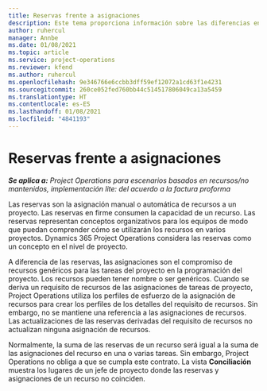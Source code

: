 ```yaml
---
title: Reservas frente a asignaciones
description: Este tema proporciona información sobre las diferencias entre las reservas de recursos y las asignaciones de recursos.
author: ruhercul
manager: Annbe
ms.date: 01/08/2021
ms.topic: article
ms.service: project-operations
ms.reviewer: kfend
ms.author: ruhercul
ms.openlocfilehash: 9e346766e6ccbb3dff59ef12072a1cd63f1e4231
ms.sourcegitcommit: 260ce052fed760bb44c514517806049ca13a5459
ms.translationtype: HT
ms.contentlocale: es-ES
ms.lasthandoff: 01/08/2021
ms.locfileid: "4841193"
---
```

# <a name="bookings-vs-assignments"></a>Reservas frente a asignaciones

_**Se aplica a:** Project Operations para escenarios basados en recursos/no mantenidos, implementación lite: del acuerdo a la factura proforma_

Las reservas son la asignación manual o automática de recursos a un proyecto. Las reservas en firme consumen la capacidad de un recurso. Las reservas representan conceptos organizativos para los equipos de modo que puedan comprender cómo se utilizarán los recursos en varios proyectos. Dynamics 365 Project Operations considera las reservas como un concepto en el nivel de proyecto. 

A diferencia de las reservas, las asignaciones son el compromiso de recursos genéricos para las tareas del proyecto en la programación del proyecto. Los recursos pueden tener nombre o ser genéricos.  Cuando se deriva un requisito de recursos de las asignaciones de tareas de proyecto, Project Operations utiliza los perfiles de esfuerzo de la asignación de recursos para crear los perfiles de los detalles del requisito de recursos. Sin embargo, no se mantiene una referencia a las asignaciones de recursos. Las actualizaciones de las reservas derivadas del requisito de recursos no actualizan ninguna asignación de recursos.

Normalmente, la suma de las reservas de un recurso será igual a la suma de las asignaciones del recurso en una o varias tareas. Sin embargo, Project Operations no obliga a que se cumpla este contrato. La vista **Conciliación** muestra los lugares de un jefe de proyecto donde las reservas y asignaciones de un recurso no coinciden.


